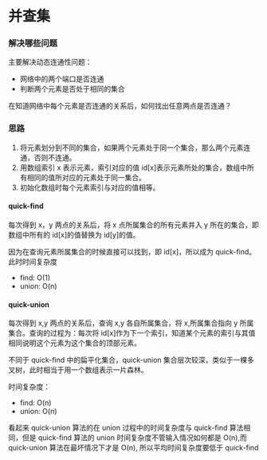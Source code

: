 # 并查集

### 解决哪些问题

主要解决动态连通性问题：

- 网络中的两个端口是否连通
- 判断两个元素是否处于相同的集合

在知道网络中每个元素是否连通的关系后，如何找出任意两点是否连通？

### 思路

1. 将元素划分到不同的集合，如果两个元素处于同一个集合，那么两个元素连通，否则不连通。
2. 用数组索引 x 表示元素，索引对应的值 id[x]表示元素所处的集合，数组中所有相同的值所对应的元素处于同一集合。
3. 初始化数组时每个元素索引与对应的值相等。

#### quick-find

每次得到 x，y 两点的关系后，将 x 点所属集合的所有元素并入 y 所在的集合，即数组中所有的 id[x]的值替换为 id[y]的值。

因为在查询元素所属集合的时候直接可以找到，即 id[x]，所以成为 quick-find。此时时间复杂度

- find: O(1)
- union: O(n)

#### quick-union

每次得到 x,y 两点的关系后，查询 x,y 各自所属集合，将 x,所属集合指向 y 所属集合。查询的过程为：每次将 id[x]作为下一个索引，知道某个元素的索引与其值相同说明这个元素为这个集合的顶部元素。

不同于 quick-find 中的扁平化集合，quick-union 集合层次较深，类似于一棵多叉树，此时相当于用一个数组表示一片森林。

时间复杂度：

- find: O(n)
- union: O(n)

看起来 quick-union 算法的在 union 过程中的时间复杂度与 quick-find 算法相同，但是 quick-find 算法的 union 时间复杂度不管输入情况如何都是 O(n),而 quick-union 算法在最坏情况下才是 O(n), 所以平均时间复杂度要低于 quick-find
